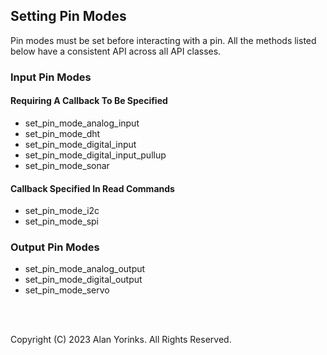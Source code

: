 ## Setting Pin Modes

Pin modes must be set before interacting with a pin. All the methods listed
below have a consistent API across all API classes.

### Input Pin Modes

#### Requiring A Callback To Be Specified
* set_pin_mode_analog_input
* set_pin_mode_dht
* set_pin_mode_digital_input
* set_pin_mode_digital_input_pullup
* set_pin_mode_sonar

#### Callback Specified In Read Commands
* set_pin_mode_i2c
* set_pin_mode_spi

### Output Pin Modes
* set_pin_mode_analog_output
* set_pin_mode_digital_output
* set_pin_mode_servo



<br>
<br>

Copyright (C) 2023 Alan Yorinks. All Rights Reserved.